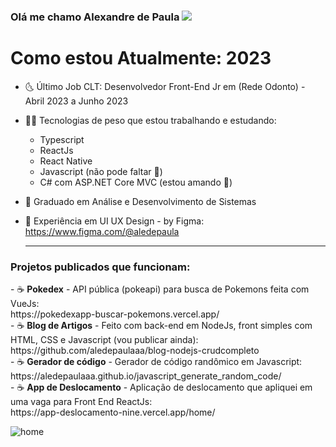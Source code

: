 ### Olá me chamo Alexandre de Paula <img src="https://img.icons8.com/arcade/32/000000/pizza.png"/>

<h1> Como estou Atualmente: 2023 </h1>

- 🌜 Último Job CLT: Desenvolvedor Front-End Jr em (Rede Odonto) - Abril 2023 a Junho 2023

- 👨‍💻 Tecnologias de peso que estou trabalhando e estudando:
    - Typescript
    - ReactJs
    - React Native
    - Javascript (não pode faltar 📌)
    - C# com ASP.NET Core MVC (estou amando 💙)

- 🥇 Graduado em Análise e Desenvolvimento de Sistemas
- 🎨 Experiência em UI UX Design - by Figma: https://www.figma.com/@aledepaula

    <hr>
    
<h3>Projetos publicados que funcionam:</h3>
- &#x2615; <b>Pokedex</b> - API pública (pokeapi) para busca de Pokemons feita com VueJs: <br> https://pokedexapp-buscar-pokemons.vercel.app/
<br>
- &#x2615; <b>Blog de Artigos</b> - Feito com back-end em NodeJs, front simples com HTML, CSS e Javascript (vou publicar ainda): <br> https://github.com/aledepaulaaa/blog-nodejs-crudcompleto
<br>
- &#x2615; <b>Gerador de código</b> - Gerador de código randômico em Javascript: <br> https://aledepaulaaa.github.io/javascript_generate_random_code/
<br>
- &#x2615; <b>App de Deslocamento</b> - Aplicação de deslocamento que apliquei em uma vaga para Front End ReactJs: <br> https://app-deslocamento-nine.vercel.app/home/


![home](https://github.com/aledepaulaaa/aledepaulaaa/assets/88629170/47413728-c040-431c-b26e-fb7dedb996fb/https://portifolioaledepaula.web.app/)
